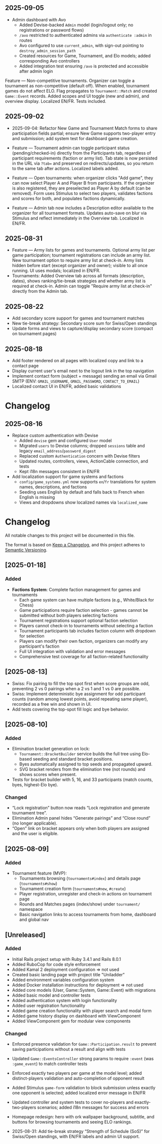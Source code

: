 
## 2025-09-05
- Admin dashboard with Avo
  - Added Devise-backed `Admin` model (login/logout only; no registrations or password flows)
  - `/avo` restricted to authenticated admins via `authenticate :admin` in routes
  - Avo configured to use `current_admin`, with sign-out pointing to `destroy_admin_session_path`
  - Created resources for Game, Tournament, and Elo models; added corresponding Avo controllers
  - Added integration test ensuring `/avo` is protected and accessible after admin login

Feature — Non-competitive tournaments. Organizer can toggle a tournament as non-competitive (default off). When enabled, tournament games do not affect ELO. Flag propagates to `Tournament::Match` and created `Game::Event` records. Added scopes and UI toggle (new and admin), and overview display. Localized EN/FR. Tests included.

## 2025-09-02

- 2025-09-04: Refactor New Game and Tournament Match forms to share participation fields partial; ensure New Game supports two-player entry and submission; add system test for dashboard game creation.

- Feature — Tournament admin can toggle participant status (pending/checked-in) directly from the Participants tab, regardless of participant requirements (faction or army list). Tab state is now persisted in the URL via `?tab=` and preserved on redirects/updates, so you return to the same tab after actions. Localized labels added.
- Feature — Open tournaments: when organizer clicks "Add game", they can now select Player A and Player B from participants. If the organizer is also registered, they are preselected as Player A by default (can be removed). Form uses Stimulus to select two players, validates factions and scores for both, and populates factions dynamically.

- Feature — Admin tab now includes a Description editor available to the organizer for all tournament formats. Updates auto-save on blur via Stimulus and reflect immediately in the Overview tab. Localized in EN/FR.

## 2025-08-31

- Feature — Army lists for games and tournaments. Optional army list per game participation; tournament registrations can include an army list. New tournament option to require army list at check-in. Army lists hidden before start (except organizer and owner); visible to all once running. UI uses modals; localized in EN/FR.
- Tournaments: Added Overview tab across all formats (description, dates), shows ranking/tie-break strategies and whether army list is required at check-in. Admin can toggle "Require army list at check-in" directly from the Admin tab.
## 2025-08-22

- Add secondary score support for games and tournament matches
- New tie-break strategy: Secondary score sum for Swiss/Open standings
- Update forms and views to capture/display secondary score (compact on tournament pages)

## 2025-08-18

- Add footer rendered on all pages with localized copy and link to a contact page
- Display current user's email next to the logout link in the top navigation
- Implement contact form (subject + message) sending an email via Gmail SMTP (ENV: `GMAIL_USERNAME`, `GMAIL_PASSWORD`, `CONTACT_TO_EMAIL`)
- Localized contact UI in EN/FR, added basic validations

# Changelog

## 2025-08-16
- Replace custom authentication with Devise
  - Added `devise` gem and configured `User` model
  - Migrated `users` to Devise columns; dropped `sessions` table and legacy `email_address`/`password_digest`
  - Replaced custom `Authentication` concern with Devise filters
  - Updated routes, controllers, views, ActionCable connection, and tests
  - Kept i18n messages consistent in EN/FR
- Add localization support for game systems and factions
  - `config/game_systems.yml` now supports `en`/`fr` translations for system names, descriptions, and factions
  - Seeding uses English by default and falls back to French when English is missing
  - Views and dropdowns show localized names via `localized_name`
# Changelog

All notable changes to this project will be documented in this file.

The format is based on [Keep a Changelog](https://keepachangelog.com/en/1.0.0/),
and this project adheres to [Semantic Versioning](https://semver.org/spec/v2.0.0.html).

## [2025-01-18]

### Added
- **Factions System**: Complete faction management for games and tournaments
  - Each game system can have multiple factions (e.g., White/Black for Chess)
  - Game participations require faction selection - games cannot be submitted without both players selecting factions
  - Tournament registrations support optional faction selection
  - Players cannot check-in to tournaments without selecting a faction
  - Tournament participants tab includes faction column with dropdown for selection
  - Players can modify their own faction, organizers can modify any participant's faction
  - Full UI integration with validation and error messages
  - Comprehensive test coverage for all faction-related functionality

## [2025-08-13]
- Swiss: Fix pairing to fill the top spot first when score groups are odd, preventing 2 vs 0 pairings when a 2 vs 1 and 1 vs 0 are possible.
- Swiss: Implement deterministic bye assignment for odd participant counts (random among lowest points, avoid repeating same player), recorded as a free win and shown in UI.
- Add tests covering the top-spot fill logic and bye behavior.

## [2025-08-10]

### Added
- Elimination bracket generation on lock:
  - `Tournament::BracketBuilder` service builds the full tree using Elo-based seeding and standard bracket positions.
  - Byes automatically assigned to top seeds and propagated upward.
  - SVG bracket renders from the elimination tree (not rounds) and shows scores when present.
- Tests for bracket builder with 5, 16, and 33 participants (match counts, byes, highest-Elo bye).

### Changed
- “Lock registration” button now reads “Lock registration and generate tournament tree”.
- Elimination Admin panel hides “Generate pairings” and “Close round” (no longer applicable).
- “Open” link on bracket appears only when both players are assigned and the user is eligible.

## [2025-08-09]

### Added
- Tournament feature (MVP):
  - Tournaments browsing (`tournaments#index`) and details page (`tournaments#show`)
  - Tournament creation form (`tournaments#new`, `#create`)
  - Player registration, unregister and check-in actions on tournament page
  - Rounds and Matches pages (index/show) under `tournament/` namespace
  - Basic navigation links to access tournaments from home, dashboard and global nav

## [Unreleased] 

### Added
- Initial Rails project setup with Ruby 3.4.1 and Rails 8.0.1 
- Added RuboCop for code style enforcement 
- Added Kamal 2 deployment configuration => not used
- Created basic landing page with project title "Uniladder"
- Added environment variables configuration system
- Added Docker installation instructions for deployment => not used
- Added core models (User, Game::System, Game::Event) with migrations
- Added basic model and controller tests
- Added authentication system with login functionality
- Added user registration functionality
- Added game creation functionality with player search and modal form
- Added game history display on dashboard with ViewComponent
- Added ViewComponent gem for modular view components

### Changed
- Enforced presence validation for `Game::Participation.result` to prevent saving participations without a result and align with tests
- Updated `Game::EventsController` strong params to require `:event` (was `:game_event`) to match controller tests
- Enforced exactly two players per game at the model level; added distinct-players validation and auto-completion of opponent result
- Added Stimulus `game-form` validation to block submission unless exactly one opponent is selected; added localized error message in EN/FR
- Updated controller and system tests to cover no-players and exactly-two-players scenarios; added i18n messages for success and errors

- Homepage redesign: hero with ork wallpaper background, subtitle, and buttons for browsing tournaments and seeing ELO rankings.

- 2025-08-31: Add tie-break strategy “Strength of Schedule (SoS)” for Swiss/Open standings, with EN/FR labels and admin UI support.